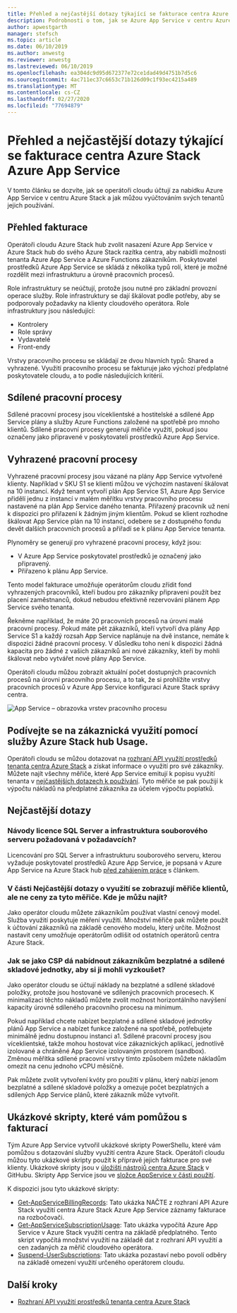 ```yaml
---
title: Přehled a nejčastější dotazy týkající se fakturace centra Azure Stack Azure App Service
description: Podrobnosti o tom, jak se Azure App Service v centru Azure Stack měří a účtuje.
author: apwestgarth
manager: stefsch
ms.topic: article
ms.date: 06/10/2019
ms.author: anwestg
ms.reviewer: anwestg
ms.lastreviewed: 06/10/2019
ms.openlocfilehash: ea304dc9d95d672377e72ce1dad49d4751b7d5c6
ms.sourcegitcommit: 4ac711ec37c6653c71b126d09c1f93ec4215a489
ms.translationtype: MT
ms.contentlocale: cs-CZ
ms.lasthandoff: 02/27/2020
ms.locfileid: "77694879"
---
```

# <a name="azure-app-service-on-azure-stack-hub-billing-overview-and-faq"></a>Přehled a nejčastější dotazy týkající se fakturace centra Azure Stack Azure App Service

V tomto článku se dozvíte, jak se operátoři cloudu účtují za nabídku Azure App Service v centru Azure Stack a jak můžou vyúčtováním svých tenantů jejich používání.

## <a name="billing-overview"></a>Přehled fakturace

Operátoři cloudu Azure Stack hub zvolit nasazení Azure App Service v Azure Stack hub do svého Azure Stack razítka centra, aby nabídli možnosti tenanta Azure App Service a Azure Functions zákazníkům. Poskytovatel prostředků Azure App Service se skládá z několika typů rolí, které je možné rozdělit mezi infrastrukturu a úrovně pracovních procesů.

Role infrastruktury se neúčtují, protože jsou nutné pro základní provozní operace služby. Role infrastruktury se dají škálovat podle potřeby, aby se podporovaly požadavky na klienty cloudového operátora. Role infrastruktury jsou následující:

- Kontrolery
- Role správy
- Vydavatelé
- Front-endy

Vrstvy pracovního procesu se skládají ze dvou hlavních typů: Shared a vyhrazené. Využití pracovního procesu se fakturuje jako výchozí předplatné poskytovatele cloudu, a to podle následujících kritérií.

## <a name="shared-workers"></a>Sdílené pracovní procesy

Sdílené pracovní procesy jsou víceklientské a hostitelské a sdílené App Service plány a služby Azure Functions založené na spotřebě pro mnoho klientů. Sdílené pracovní procesy generují měřiče využití, pokud jsou označeny jako připravené v poskytovateli prostředků Azure App Service.

## <a name="dedicated-workers"></a>Vyhrazené pracovní procesy

Vyhrazené pracovní procesy jsou vázané na plány App Service vytvořené klienty. Například v SKU S1 se klienti můžou ve výchozím nastavení škálovat na 10 instancí. Když tenant vytvoří plán App Service S1, Azure App Service přidělí jednu z instancí v malém měřítku vrstvy pracovního procesu nastavené na plán App Service daného tenanta. Přiřazený pracovník už není k dispozici pro přiřazení k žádným jiným klientům. Pokud se klient rozhodne škálovat App Service plán na 10 instancí, odebere se z dostupného fondu devět dalších pracovních procesů a přiřadí se k plánu App Service tenanta.

Plynoměry se generují pro vyhrazené pracovní procesy, když jsou:

- V Azure App Service poskytovatel prostředků je označený jako připravený.
- Přiřazeno k plánu App Service.

Tento model fakturace umožňuje operátorům cloudu zřídit fond vyhrazených pracovníků, kteří budou pro zákazníky připraveni použít bez placení zaměstnanců, dokud nebudou efektivně rezervováni plánem App Service svého tenanta. 

Řekněme například, že máte 20 pracovních procesů na úrovni malé pracovní procesy. Pokud máte pět zákazníků, kteří vytvoří dva plány App Service S1 a každý rozsah App Service naplánuje na dvě instance, nemáte k dispozici žádné pracovní procesy. V důsledku toho není k dispozici žádná kapacita pro žádné z vašich zákazníků ani nové zákazníky, kteří by mohli škálovat nebo vytvářet nové plány App Service. 

Operátoři cloudu můžou zobrazit aktuální počet dostupných pracovních procesů na úrovni pracovního procesu, a to tak, že si prohlížíte vrstvy pracovních procesů v Azure App Service konfiguraci Azure Stack správy centra.

![App Service – obrazovka vrstev pracovního procesu][1]

## <a name="see-customer-usage-by-using-the-azure-stack-hub-usage-service"></a>Podívejte se na zákaznická využití pomocí služby Azure Stack hub Usage.

Operátoři cloudu se můžou dotazovat na [rozhraní API využití prostředků tenanta centra Azure Stack](azure-stack-tenant-resource-usage-api.md) a získat informace o využití pro své zákazníky. Můžete najít všechny měřiče, které App Service emitují k popisu využití tenanta v [nejčastějších dotazech k používání](azure-stack-usage-related-faq.md). Tyto měřiče se pak použijí k výpočtu nákladů na předplatné zákazníka za účelem výpočtu poplatků.

## <a name="frequently-asked-questions"></a>Nejčastější dotazy

### <a name="how-do-i-license-the-sql-server-and-file-server-infrastructure-required-in-the-prerequisites"></a>Návody licence SQL Server a infrastruktura souborového serveru požadovaná v požadavcích?

Licencování pro SQL Server a infrastrukturu souborového serveru, kterou vyžaduje poskytovatel prostředků Azure App Service, je popsaná v Azure App Service na Azure Stack hub [před zahájením práce](azure-stack-app-service-before-you-get-started.md#licensing-concerns-for-required-file-server-and-sql-server) s článkem.

### <a name="the-usage-faq-lists-the-tenant-meters-but-not-the-prices-for-those-meters-where-can-i-find-them"></a>V části Nejčastější dotazy o využití se zobrazují měřiče klientů, ale ne ceny za tyto měřiče. Kde je můžu najít?

Jako operátor cloudu můžete zákazníkům používat vlastní cenový model. Služba využití poskytuje měření využití. Množství měřiče pak můžete použít k účtování zákazníků na základě cenového modelu, který určíte. Možnost nastavit ceny umožňuje operátorům odlišit od ostatních operátorů centra Azure Stack.

### <a name="as-a-csp-how-can-i-offer-free-and-shared-skus-for-customers-to-try-out-the-service"></a>Jak se jako CSP dá nabídnout zákazníkům bezplatné a sdílené skladové jednotky, aby si ji mohli vyzkoušet?

Jako operátor cloudu se účtují náklady na bezplatné a sdílené skladové položky, protože jsou hostované ve sdílených pracovních procesech. K minimalizaci těchto nákladů můžete zvolit možnost horizontálního navýšení kapacity úrovně sdíleného pracovního procesu na minimum. 

Pokud například chcete nabízet bezplatné a sdílené skladové jednotky plánů App Service a nabízet funkce založené na spotřebě, potřebujete minimálně jednu dostupnou instanci a1. Sdílené pracovní procesy jsou víceklientské, takže mohou hostovat více zákaznických aplikací, jednotlivě izolované a chráněné App Service izolovaným prostorem (sandbox). Změnou měřítka sdílené pracovní vrstvy tímto způsobem můžete nákladům omezit na cenu jednoho vCPU měsíčně.

Pak můžete zvolit vytvoření kvóty pro použití v plánu, který nabízí jenom bezplatné a sdílené skladové položky a omezuje počet bezplatných a sdílených App Service plánů, které zákazník může vytvořit.

## <a name="sample-scripts-to-assist-with-billing"></a>Ukázkové skripty, které vám pomůžou s fakturací

Tým Azure App Service vytvořil ukázkové skripty PowerShellu, které vám pomůžou s dotazování služby využití centra Azure Stack. Operátoři cloudu můžou tyto ukázkové skripty použít k přípravě jejich fakturace pro své klienty. Ukázkové skripty jsou v [úložišti nástrojů centra Azure Stack](https://github.com/Azure/AzureStack-tools) v GitHubu. Skripty App Service jsou ve [složce AppService v části použití](https://aka.ms/aa6zku8).

K dispozici jsou tyto ukázkové skripty:

- [Get-AppServiceBillingRecords](https://aka.ms/aa6zku2): Tato ukázka NAČTE z rozhraní API Azure Stack využití centra Azure Stack Azure App Service záznamy fakturace na rozbočovači.
- [Get-AppServiceSubscriptionUsage](https://aka.ms/aa6zku6): Tato ukázka vypočítá Azure App Service v Azure Stack využití centra na základě předplatného. Tento skript vypočítá množství využití na základě dat z rozhraní API využití a cen zadaných za měřič cloudového operátora.
- [Suspend-UserSubscriptions](https://aka.ms/aa6zku7): Tato ukázka pozastaví nebo povolí odběry na základě omezení využití určeného operátorem cloudu.

## <a name="next-steps"></a>Další kroky

- [Rozhraní API využití prostředků tenanta centra Azure Stack](azure-stack-tenant-resource-usage-api.md)

<!--Image references-->
[1]: ./media/app-service-billing-faq/app-service-worker-tiers.png
